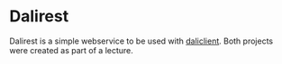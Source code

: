 # Dalirest
Dalirest is a simple webservice to be used with [daliclient](https://github.com/drexedam/daliclient).
Both projects were created as part of a lecture.
